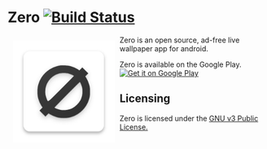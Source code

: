 # Zero [![Build Status](https://travis-ci.org/lucasax/Zero.svg?branch=master)](https://travis-ci.org/lucasax/Zero)

<img src="zero/src/main/res/drawable-nodpi/ic_launcher.png" align="left"
width="200"
    hspace="10" vspace="10">

Zero is an open source, ad-free live wallpaper app for android.

Zero is available on the Google Play.  
<a href="https://play.google.com/store/apps/details?id=com.lucasasselli.zero">
    <img alt="Get it on Google Play"
        height="80"
        src="https://play.google.com/intl/en_us/badges/images/generic/en_badge_web_generic.png" />
</a>

## Licensing

Zero is licensed under the [GNU v3 Public License.](license.txt)
